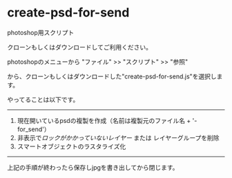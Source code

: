 # create-psd-for-send

photoshop用スクリプト

クローンもしくはダウンロードしてご利用ください。

photoshopのメニューから
"ファイル" >> "スクリプト" >> "参照"

から、クローンもしくはダウンロードした"create-psd-for-send.js"を選択します。


やってることは以下です。

---

1. 現在開いているpsdの複製を作成（名前は複製元のファイル名 + '-for_send'）
1. 非表示で*ロックがかかっていないレイヤー* または レイヤーグループを削除
1. スマートオブジェクトのラスタライズ化

---

上記の手順が終わったら保存しjpgを書き出してから閉じます。